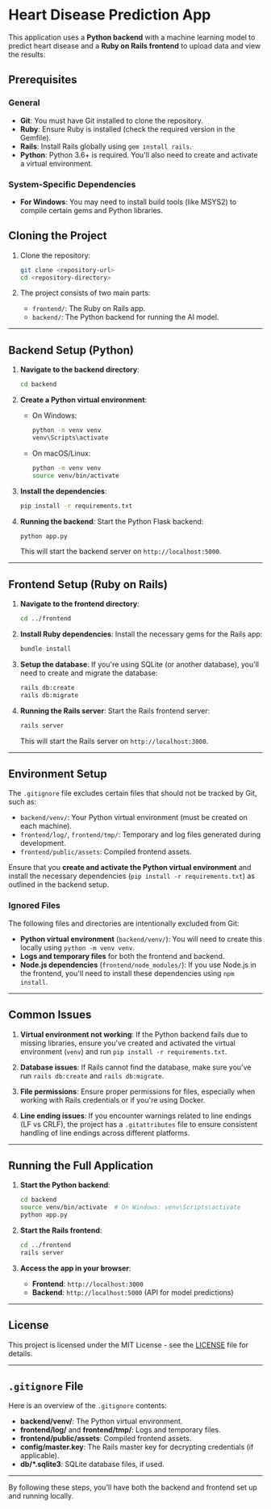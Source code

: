 
# Heart Disease Prediction App

This application uses a **Python backend** with a machine learning model to predict heart disease and a **Ruby on Rails frontend** to upload data and view the results.

## Prerequisites

### General
- **Git**: You must have Git installed to clone the repository.
- **Ruby**: Ensure Ruby is installed (check the required version in the Gemfile).
- **Rails**: Install Rails globally using `gem install rails`.
- **Python**: Python 3.6+ is required. You'll also need to create and activate a virtual environment.

### System-Specific Dependencies
- **For Windows**: You may need to install build tools (like MSYS2) to compile certain gems and Python libraries.

## Cloning the Project

1. Clone the repository:
   ```bash
   git clone <repository-url>
   cd <repository-directory>
   ```

2. The project consists of two main parts:
   - `frontend/`: The Ruby on Rails app.
   - `backend/`: The Python backend for running the AI model.

---

## Backend Setup (Python)

1. **Navigate to the backend directory**:
   ```bash
   cd backend
   ```

2. **Create a Python virtual environment**:
   - On Windows:
     ```bash
     python -m venv venv
     venv\Scripts\activate
     ```
   - On macOS/Linux:
     ```bash
     python -m venv venv
     source venv/bin/activate
     ```

3. **Install the dependencies**:
   ```bash
   pip install -r requirements.txt
   ```

4. **Running the backend**:
   Start the Python Flask backend:
   ```bash
   python app.py
   ```

   This will start the backend server on `http://localhost:5000`.

---

## Frontend Setup (Ruby on Rails)

1. **Navigate to the frontend directory**:
   ```bash
   cd ../frontend
   ```

2. **Install Ruby dependencies**:
   Install the necessary gems for the Rails app:
   ```bash
   bundle install
   ```

3. **Setup the database**:
   If you're using SQLite (or another database), you'll need to create and migrate the database:
   ```bash
   rails db:create
   rails db:migrate
   ```

4. **Running the Rails server**:
   Start the Rails frontend server:
   ```bash
   rails server
   ```

   This will start the Rails server on `http://localhost:3000`.

---

## Environment Setup

The `.gitignore` file excludes certain files that should not be tracked by Git, such as:

- `backend/venv/`: Your Python virtual environment (must be created on each machine).
- `frontend/log/`, `frontend/tmp/`: Temporary and log files generated during development.
- `frontend/public/assets`: Compiled frontend assets.

Ensure that you **create and activate the Python virtual environment** and install the necessary dependencies (`pip install -r requirements.txt`) as outlined in the backend setup.

### Ignored Files
The following files and directories are intentionally excluded from Git:
- **Python virtual environment** (`backend/venv/`): You will need to create this locally using `python -m venv venv`.
- **Logs and temporary files** for both the frontend and backend.
- **Node.js dependencies** (`frontend/node_modules/`): If you use Node.js in the frontend, you'll need to install these dependencies using `npm install`.

---

## Common Issues

1. **Virtual environment not working**:
   If the Python backend fails due to missing libraries, ensure you've created and activated the virtual environment (`venv`) and run `pip install -r requirements.txt`.

2. **Database issues**:
   If Rails cannot find the database, make sure you've run `rails db:create` and `rails db:migrate`.

3. **File permissions**:
   Ensure proper permissions for files, especially when working with Rails credentials or if you're using Docker.

4. **Line ending issues**:
   If you encounter warnings related to line endings (LF vs CRLF), the project has a `.gitattributes` file to ensure consistent handling of line endings across different platforms.

---

## Running the Full Application

1. **Start the Python backend**:
   ```bash
   cd backend
   source venv/bin/activate  # On Windows: venv\Scripts\activate
   python app.py
   ```

2. **Start the Rails frontend**:
   ```bash
   cd ../frontend
   rails server
   ```

3. **Access the app in your browser**:
   - **Frontend**: `http://localhost:3000`
   - **Backend**: `http://localhost:5000` (API for model predictions)

---

## License

This project is licensed under the MIT License - see the [LICENSE](LICENSE) file for details.

---

## `.gitignore` File

Here is an overview of the `.gitignore` contents:

- **backend/venv/**: The Python virtual environment.
- **frontend/log/** and **frontend/tmp/**: Logs and temporary files.
- **frontend/public/assets**: Compiled frontend assets.
- **config/master.key**: The Rails master key for decrypting credentials (if applicable).
- **db/*.sqlite3**: SQLite database files, if used.

---

By following these steps, you'll have both the backend and frontend set up and running locally.
